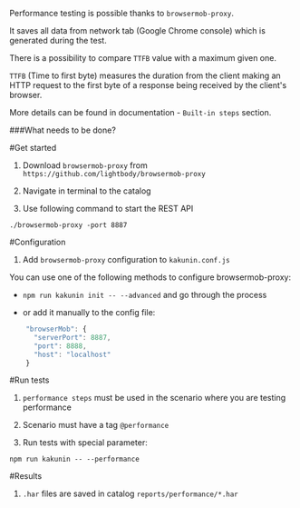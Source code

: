 Performance testing is possible thanks to `browsermob-proxy`.

It saves all data from network tab (Google Chrome console) which is generated during the test.

There is a possibility to compare `TTFB` value with a maximum given one. 

`TTFB` (Time to first byte) measures the duration from the client making an HTTP request to the first byte of a response being received by the client's browser.

More details can be found in documentation - `Built-in steps` section.

###What needs to be done?

#Get started

1. Download `browsermob-proxy` from `https://github.com/lightbody/browsermob-proxy`

2. Navigate in terminal to the catalog

3. Use following command to start the REST API

```
./browsermob-proxy -port 8887
```

#Configuration
1. Add `browsermob-proxy` configuration to `kakunin.conf.js`

You can use one of the following methods to configure browsermob-proxy:

- `npm run kakunin init -- --advanced` and go through the process

- or add it manually to the config file:

```javascript
    "browserMob": {
      "serverPort": 8887,
      "port": 8888,
      "host": "localhost"
    }
```

#Run tests

1. `performance steps` must be used in the scenario where you are testing performance

2. Scenario must have a tag `@performance`

3. Run tests with special parameter:

```
npm run kakunin -- --performance
```

#Results

1. `.har` files are saved in catalog `reports/performance/*.har`
